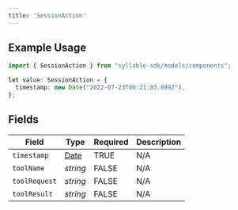 ```yaml
---
title: 'SessionAction'
---
```


## Example Usage

```typescript
import { SessionAction } from "syllable-sdk/models/components";

let value: SessionAction = {
  timestamp: new Date("2022-07-23T00:21:03.899Z"),
};
```

## Fields

| Field                                                                                         | Type                                                                                          | Required                                                                                      | Description                                                                                   |
| --------------------------------------------------------------------------------------------- | --------------------------------------------------------------------------------------------- | --------------------------------------------------------------------------------------------- | --------------------------------------------------------------------------------------------- |
| `timestamp`                                                                                   | [Date](https://developer.mozilla.org/en-US/docs/Web/JavaScript/Reference/Global_Objects/Date) | TRUE                                                                            | N/A                                                                                           |
| `toolName`                                                                                    | *string*                                                                                      | FALSE                                                                            | N/A                                                                                           |
| `toolRequest`                                                                                 | *string*                                                                                      | FALSE                                                                            | N/A                                                                                           |
| `toolResult`                                                                                  | *string*                                                                                      | FALSE                                                                            | N/A                                                                                           |